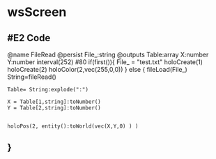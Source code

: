 # wsScreen
#E2 Code 
-----------
@name FileRead
@persist File_:string 
@outputs Table:array X:number Y:number
interval(252) #80
if(first()){
    File_ = "test.txt"
    holoCreate(1)
    holoCreate(2)
    holoColor(2,vec(255,0,0))
}
else
{
    fileLoad(File_)
    String=fileRead()   
    
    Table= String:explode(":") 
    
    X = Table[1,string]:toNumber()
    Y = Table[2,string]:toNumber()
    
    
    holoPos(2, entity():toWorld(vec(X,Y,0) ) )
}
-----------
 


